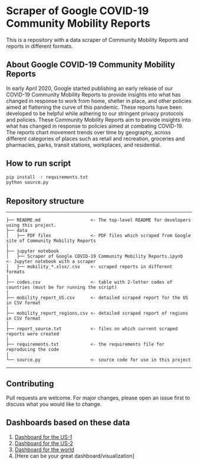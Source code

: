 # Scraper of Google COVID-19 Community Mobility Reports
This is a repository with a data scraper of Community Mobility Reports and reports in different formats.

## About Google COVID-19 Community Mobility Reports
In early April 2020, Google started publishing an early release of our COVID-19 Community Mobility Reports to provide insights into what has changed in response to work from home, shelter in place, and other policies aimed at flattening the curve of this pandemic. These reports have been developed to be helpful while adhering to our stringent privacy protocols and policies. 
These Community Mobility Reports aim to provide insights into what has changed in response to policies aimed at combating COVID-19. The reports chart movement trends over time by geography, across different categories of places such as retail and recreation, groceries and pharmacies, parks, transit stations, workplaces, and residential.

## How to run script
```bash
pip install -r requirements.txt
python source.py
```
## Repository structure
------------

    ├── README.md                   <- The top-level README for developers using this project.
    ├── data
    │   ├── PDF files               <- PDF files which scraped from Google site of Community Mobility Reports
    │
    ├── jupyter notebook
    │   ├── Scraper of Google COVID-19 Community Mobility Reports.ipynb      <- Jupyter notebook with a scraper 
    │   ├── mobility_*.xlsx/.csv    <- scraped reports in different formats
    │
    ├── codes.csv                   <- table with 2-letter codes of countries (must be for running the script)
    │
    ├── mobility_report_US.csv      <- detailed scraped report for the US in CSV format
    │
    ├── mobility_report_regions.csv <- detailed scraped report of regions in CSV format
    │
    ├── report_source.txt           <- files on which current scraped reports were created
    │
    ├── requirements.txt            <- the requirements file for reproducing the code
    │
    └── source.py                   <- source code for use in this project

--------

## Contributing
Pull requests are welcome. For major changes, please open an issue first to discuss what you would like to change.

## Dashboards based on these data
1. [Dashboard for the US-1](https://public.tableau.com/profile/karl3594#!/vizhome/State-by-StateCOVID-19MobilityChanges/ChangesbyState)
2. [Dashboard for the US-2](https://public.tableau.com/profile/sky.quintin#!/vizhome/Mobilitydata/CommunityMobility)
3. [Dashboard for the world](https://public.tableau.com/profile/ryansoares#!/vizhome/COVID-19CommunityMobility/Dashboard1)
4. [Here can be your great dashboard/visualization]
